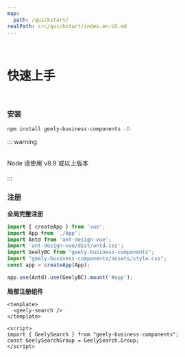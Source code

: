 ```yaml
---
map:
  path: /quickstart/
realPath: src/quickstart/index.en-US.md
---
```

<br>

# 快速上手


<br>

### 安装

```sh
npm install geely-business-components -D
```

::: warning

<br>
Node 请使用`v8.9`或以上版本

<br>
<br>
:::

<br>

### 注册

**全局完整注册**

```js
import { createApp } from 'vue';
import App from './App';
import Antd from 'ant-design-vue';
import 'ant-design-vue/dist/antd.css';
import GeelyBC from "geely-business-components";
import "geely-business-components/assets/style.css";
const app = createApp(App);

app.use(Antd).use(GeelyBC).mount('#app');
```

**局部注册组件**

```vue
<template>
  <geely-search />
</template>

<script>
import { GeelySearch } from "geely-business-components";
const GeelySearchGroup = GeelySearch.Group;
</script>
```


